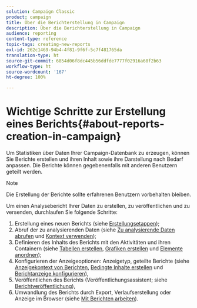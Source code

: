 ```yaml
---
solution: Campaign Classic
product: campaign
title: Über die Berichterstellung in Campaign
description: Über die Berichterstellung in Campaign
audience: reporting
content-type: reference
topic-tags: creating-new-reports
exl-id: 262c1469-94b4-4f81-9f6f-5c7f481765da
translation-type: ht
source-git-commit: 6854d06f8dc445b56ddfde7777f02916a60f2b63
workflow-type: ht
source-wordcount: '167'
ht-degree: 100%

---
```


# Wichtige Schritte zur Erstellung eines Berichts{#about-reports-creation-in-campaign}

Um Statistiken über Daten Ihrer Campaign-Datenbank zu erzeugen, können Sie Berichte erstellen und ihren Inhalt sowie ihre Darstellung nach Bedarf anpassen. Die Berichte können gegebenenfalls mit anderen Benutzern geteilt werden.

>[!NOTE]
>
>Die Erstellung der Berichte sollte erfahrenen Benutzern vorbehalten bleiben.

Um einen Analysebericht Ihrer Daten zu erstellen, zu veröffentlichen und zu versenden, durchlaufen Sie folgende Schritte:

1. Erstellung eines neuen Berichts (siehe [Erstellungsetappen](../../reporting/using/creating-a-new-report.md));
1. Abruf der zu analysierenden Daten (siehe [Zu analysierende Daten abrufen](../../reporting/using/collecting-data-to-analyze.md) und [Kontext verwenden](../../reporting/using/using-the-context.md));
1. Definieren des Inhalts des Berichts mit den Aktivitäten und ihren Containern (siehe [Tabellen erstellen](../../reporting/using/creating-a-table.md), [Grafiken erstellen](../../reporting/using/creating-a-chart.md) und [Elemente anordnen](../../reporting/using/element-layout.md));
1. Konfigurieren der Anzeigeoptionen: Anzeigetyp, geteilte Berichte (siehe [Anzeigekontext von Berichten](../../reporting/using/configuring-access-to-the-report.md#report-display-context), [Bedingte Inhalte erstellen](../../reporting/using/defining-a-conditional-content.md) und [Berichtanzeige konfigurieren](../../reporting/using/configuring-access-to-the-report.md)),
1. Veröffentlichen des Berichts (Veröffentlichungsassistent; siehe [Berichtveröffentlichung](../../reporting/using/configuring-access-to-the-report.md#publishing-the-report)),
1. Umwandlung des Berichts durch Export, Verlaufserstellung oder Anzeige im Browser (siehe [Mit Berichten arbeiten](../../reporting/using/actions-on-reports.md)).
